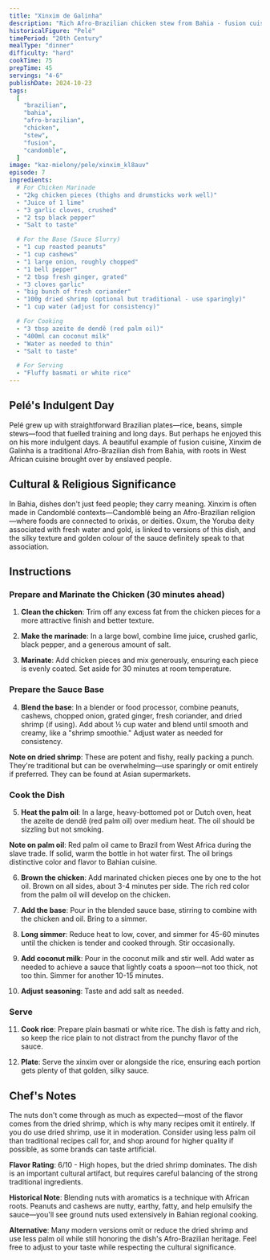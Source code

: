 ```yaml
---
title: "Xinxim de Galinha"
description: "Rich Afro-Brazilian chicken stew from Bahia - fusion cuisine combining West African, Portuguese, and indigenous influences"
historicalFigure: "Pelé"
timePeriod: "20th Century"
mealType: "dinner"
difficulty: "hard"
cookTime: 75
prepTime: 45
servings: "4-6"
publishDate: 2024-10-23
tags:
  [
    "brazilian",
    "bahia",
    "afro-brazilian",
    "chicken",
    "stew",
    "fusion",
    "candomble",
  ]
image: "kaz-mielony/pele/xinxim_kl8auv"
episode: 7
ingredients:
  # For Chicken Marinade
  - "2kg chicken pieces (thighs and drumsticks work well)"
  - "Juice of 1 lime"
  - "3 garlic cloves, crushed"
  - "2 tsp black pepper"
  - "Salt to taste"

  # For the Base (Sauce Slurry)
  - "1 cup roasted peanuts"
  - "1 cup cashews"
  - "1 large onion, roughly chopped"
  - "1 bell pepper"
  - "2 tbsp fresh ginger, grated"
  - "3 cloves garlic"
  - "big bunch of fresh coriander"
  - "100g dried shrimp (optional but traditional - use sparingly)"
  - "1 cup water (adjust for consistency)"

  # For Cooking
  - "3 tbsp azeite de dendê (red palm oil)"
  - "400ml can coconut milk"
  - "Water as needed to thin"
  - "Salt to taste"

  # For Serving
  - "Fluffy basmati or white rice"
---
```


## Pelé's Indulgent Day

Pelé grew up with straightforward Brazilian plates—rice, beans, simple stews—food that fuelled training and long days. But perhaps he enjoyed this on his more indulgent days. A beautiful example of fusion cuisine, Xinxim de Galinha is a traditional Afro-Brazilian dish from Bahia, with roots in West African cuisine brought over by enslaved people.

## Cultural & Religious Significance

In Bahia, dishes don't just feed people; they carry meaning. Xinxim is often made in Candomblé contexts—Candomblé being an Afro-Brazilian religion—where foods are connected to orixás, or deities. Oxum, the Yoruba deity associated with fresh water and gold, is linked to versions of this dish, and the silky texture and golden colour of the sauce definitely speak to that association.

## Instructions

### Prepare and Marinate the Chicken (30 minutes ahead)

1. **Clean the chicken**: Trim off any excess fat from the chicken pieces for a more attractive finish and better texture.

2. **Make the marinade**: In a large bowl, combine lime juice, crushed garlic, black pepper, and a generous amount of salt.

3. **Marinate**: Add chicken pieces and mix generously, ensuring each piece is evenly coated. Set aside for 30 minutes at room temperature.

### Prepare the Sauce Base

4. **Blend the base**: In a blender or food processor, combine peanuts, cashews, chopped onion, grated ginger, fresh coriander, and dried shrimp (if using). Add about ½ cup water and blend until smooth and creamy, like a "shrimp smoothie." Adjust water as needed for consistency.

**Note on dried shrimp**: These are potent and fishy, really packing a punch. They're traditional but can be overwhelming—use sparingly or omit entirely if preferred. They can be found at Asian supermarkets.

### Cook the Dish

5. **Heat the palm oil**: In a large, heavy-bottomed pot or Dutch oven, heat the azeite de dendê (red palm oil) over medium heat. The oil should be sizzling but not smoking.

**Note on palm oil**: Red palm oil came to Brazil from West Africa during the slave trade. If solid, warm the bottle in hot water first. The oil brings distinctive color and flavor to Bahian cuisine.

6. **Brown the chicken**: Add marinated chicken pieces one by one to the hot oil. Brown on all sides, about 3-4 minutes per side. The rich red color from the palm oil will develop on the chicken.

7. **Add the base**: Pour in the blended sauce base, stirring to combine with the chicken and oil. Bring to a simmer.

8. **Long simmer**: Reduce heat to low, cover, and simmer for 45-60 minutes until the chicken is tender and cooked through. Stir occasionally.

9. **Add coconut milk**: Pour in the coconut milk and stir well. Add water as needed to achieve a sauce that lightly coats a spoon—not too thick, not too thin. Simmer for another 10-15 minutes.

10. **Adjust seasoning**: Taste and add salt as needed.

### Serve

11. **Cook rice**: Prepare plain basmati or white rice. The dish is fatty and rich, so keep the rice plain to not distract from the punchy flavor of the sauce.

12. **Plate**: Serve the xinxim over or alongside the rice, ensuring each portion gets plenty of that golden, silky sauce.

## Chef's Notes

The nuts don't come through as much as expected—most of the flavor comes from the dried shrimp, which is why many recipes omit it entirely. If you do use dried shrimp, use it in moderation. Consider using less palm oil than traditional recipes call for, and shop around for higher quality if possible, as some brands can taste artificial.

**Flavor Rating**: 6/10 - High hopes, but the dried shrimp dominates. The dish is an important cultural artifact, but requires careful balancing of the strong traditional ingredients.

**Historical Note**: Blending nuts with aromatics is a technique with African roots. Peanuts and cashews are nutty, earthy, fatty, and help emulsify the sauce—you'll see ground nuts used extensively in Bahian regional cooking.

**Alternative**: Many modern versions omit or reduce the dried shrimp and use less palm oil while still honoring the dish's Afro-Brazilian heritage. Feel free to adjust to your taste while respecting the cultural significance.
